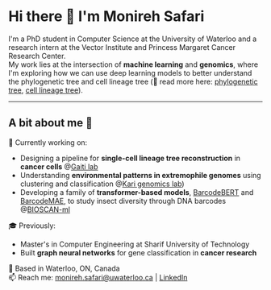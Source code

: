 

<!--
**msafari18/msafari18** is a ✨ _special_ ✨ repository because its `README.md` (this file) appears on your GitHub profile.

Here are some ideas to get you started:

- 🔭 I’m currently working on ...
- 🌱 I’m currently learning ...
- 👯 I’m looking to collaborate on ...
- 🤔 I’m looking for help with ...
- 💬 Ask me about ...
- 📫 How to reach me: ...
- 😄 Pronouns: ...
- ⚡ Fun fact: ...
-->

# Hi there 👋 I'm Monireh Safari

I'm a PhD student in Computer Science at the University of Waterloo and a research intern at the Vector Institute and Princess Margaret Cancer Research Center.  
My work lies at the intersection of **machine learning** and **genomics**, where I'm exploring how we can use deep learning models to better understand the phylogenetic tree and cell lineage tree (🤔 read more here: [phylogenetic tree](https://en.wikipedia.org/wiki/Phylogenetic_tree), [cell lineage tree](https://en.wikipedia.org/wiki/Cell_lineage)). 

---

## A bit about me 🌱

🔬 Currently working on:

- Designing a pipeline for **single-cell lineage tree reconstruction** in **cancer cells** @[Gaiti lab](https://www.gaitilab.com/)
- Understanding **environmental patterns in extremophile genomes** using clustering and classification @[Kari genomics lab](https://github.com/Kari-Genomics-Lab))
- Developing a family of **transformer-based models**, [BarcodeBERT](https://arxiv.org/abs/2311.02401) and [BarcodeMAE](https://scholar.google.com/citations?view_op=view_citation&hl=en&user=KIlvvosAAAAJ&citation_for_view=KIlvvosAAAAJ:2osOgNQ5qMEC), to study insect diversity through DNA barcodes @[BIOSCAN-ml](https://github.com/bioscan-ml)

🎓 Previously:
- Master's in Computer Engineering at Sharif University of Technology
- Built **graph neural networks** for gene classification in **cancer research**

📍 Based in Waterloo, ON, Canada  
📫 Reach me: monireh.safari@uwaterloo.ca | [LinkedIn](https://www.linkedin.com/in/monireh-safari)
